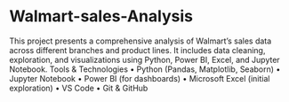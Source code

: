 # Walmart-sales-Analysis
This project presents a comprehensive analysis of Walmart’s sales data across different branches and product lines. It includes data cleaning, exploration, and visualizations using Python, Power BI, Excel, and Jupyter Notebook.
Tools & Technologies
	•	Python (Pandas, Matplotlib, Seaborn)
	•	Jupyter Notebook
	•	Power BI (for dashboards)
	•	Microsoft Excel (initial exploration)
	•	VS Code
	•	Git & GitHub
